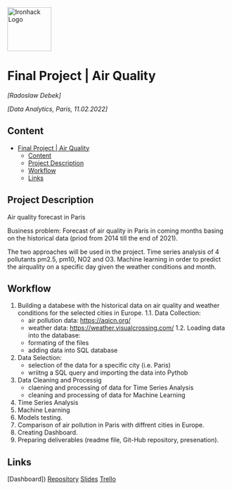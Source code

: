 <img src="https://bit.ly/2VnXWr2" alt="Ironhack Logo" width="100"/>

# Final Project | Air Quality
*[Radoslaw Debek]*

*[Data Analytics, Paris, 11.02.2022]*

## Content
- [Final Project | Air Quality](#final-project--air-quality)
	- [Content](#content)
	- [Project Description](#project-description)
	- [Workflow](#workflow)
	- [Links](#links)

## Project Description
Air quality forecast in Paris

Business problem: Forecast of air quality in Paris in coming months basing on the historical data (priod from 2014 till the end of 2021).

The two approaches will be used in the project. Time series analysis of 4 pollutants pm2.5, pm10, NO2 and O3.
Machine learning in order to predict the airquality on a specific day given the weather conditions and month.

## Workflow


1. Building a databese with the historical data on air quality and weather conditions for the selected cities in Europe.
	1.1. Data Collection:
	- air pollution data: https://aqicn.org/
	- weather data: https://weather.visualcrossing.com/
	1.2. Loading data into the database:
	- formating of the files
	- adding data into SQL database
2. Data Selection:
   - selection of the data for a specific city (i.e. Paris)
   - wriitng a SQL query and importing the data into Pythob
3. Data Cleaning and Processig
   - claening and processing of data for Time Series Analysis
   - cleaning and processing of data for Machine Learning
4. Time Series Analysis
5. Machine Learning
6. Models testing.
7. Comparison of air pollution in Paris with diffrent cities in Europe.
8. Creating Dashboard.
9. Preparing deliverables (readme file, Git-Hub repository, presenation).




## Links

[Dashboard])
[Repository]()
[Slides]()
[Trello](https://trello.com/b/vJ5wxT1K/finalprojectradek)
